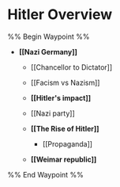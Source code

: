 # Hitler Overview

%% Begin Waypoint %%
- **[[Nazi Germany]]**
	- [[Chancellor to Dictator]]
	- [[Facism vs Nazism]]
	- **[[Hitler's impact]]**

	- [[Nazi party]]
	- **[[The Rise of Hitler]]**
		- [[Propaganda]]
	- **[[Weimar republic]]**


%% End Waypoint %%